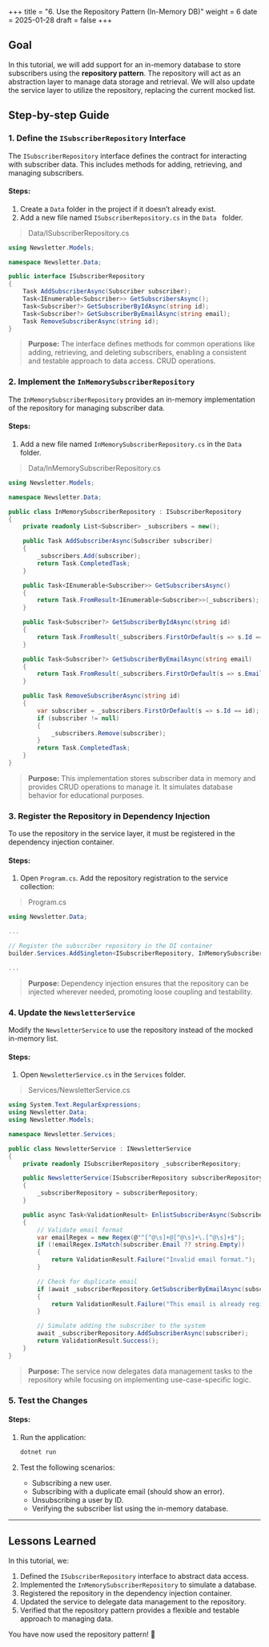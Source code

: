 +++
title = "6. Use the Repository Pattern (In-Memory DB)"
weight = 6
date = 2025-01-28
draft = false
+++

## Goal

In this tutorial, we will add support for an in-memory database to store subscribers using the **repository pattern**. The repository will act as an abstraction layer to manage data storage and retrieval. We will also update the service layer to utilize the repository, replacing the current mocked list.

## Step-by-step Guide

### 1. Define the `ISubscriberRepository` Interface

The `ISubscriberRepository` interface defines the contract for interacting with subscriber data. This includes methods for adding, retrieving, and managing subscribers.

#### Steps:

1. Create a `Data` folder in the project if it doesn’t already exist.
2. Add a new file named `ISubscriberRepository.cs` in the `Data ` folder.

> Data/ISubscriberRepository.cs

```csharp
using Newsletter.Models;

namespace Newsletter.Data;

public interface ISubscriberRepository
{
    Task AddSubscriberAsync(Subscriber subscriber);
    Task<IEnumerable<Subscriber>> GetSubscribersAsync();
    Task<Subscriber?> GetSubscriberByIdAsync(string id);
    Task<Subscriber?> GetSubscriberByEmailAsync(string email);
    Task RemoveSubscriberAsync(string id);
}
```

> **Purpose:** The interface defines methods for common operations like adding, retrieving, and deleting subscribers, enabling a consistent and testable approach to data access. CRUD operations.

### 2. Implement the `InMemorySubscriberRepository`

The `InMemorySubscriberRepository` provides an in-memory implementation of the repository for managing subscriber data.

#### Steps:

1. Add a new file named `InMemorySubscriberRepository.cs` in the `Data` folder.

> Data/InMemorySubscriberRepository.cs

```csharp
using Newsletter.Models;

namespace Newsletter.Data;

public class InMemorySubscriberRepository : ISubscriberRepository
{
    private readonly List<Subscriber> _subscribers = new();

    public Task AddSubscriberAsync(Subscriber subscriber)
    {
        _subscribers.Add(subscriber);
        return Task.CompletedTask;
    }

    public Task<IEnumerable<Subscriber>> GetSubscribersAsync()
    {
        return Task.FromResult<IEnumerable<Subscriber>>(_subscribers);
    }

    public Task<Subscriber?> GetSubscriberByIdAsync(string id)
    {
        return Task.FromResult(_subscribers.FirstOrDefault(s => s.Id == id));
    }

    public Task<Subscriber?> GetSubscriberByEmailAsync(string email)
    {
        return Task.FromResult(_subscribers.FirstOrDefault(s => s.Email == email));
    }

    public Task RemoveSubscriberAsync(string id)
    {
        var subscriber = _subscribers.FirstOrDefault(s => s.Id == id);
        if (subscriber != null)
        {
            _subscribers.Remove(subscriber);
        }
        return Task.CompletedTask;
    }
}
```

> **Purpose:** This implementation stores subscriber data in memory and provides CRUD operations to manage it. It simulates database behavior for educational purposes.


### 3. Register the Repository in Dependency Injection

To use the repository in the service layer, it must be registered in the dependency injection container.

#### Steps:

1. Open `Program.cs`. Add the repository registration to the service collection:

> Program.cs

```csharp
using Newsletter.Data;

...

// Register the subscriber repository in the DI container
builder.Services.AddSingleton<ISubscriberRepository, InMemorySubscriberRepository>();

...
```

> **Purpose:** Dependency injection ensures that the repository can be injected wherever needed, promoting loose coupling and testability.


### 4. Update the `NewsletterService`

Modify the `NewsletterService` to use the repository instead of the mocked in-memory list.

#### Steps:

1. Open `NewsletterService.cs` in the `Services` folder.

> Services/NewsletterService.cs

```csharp
using System.Text.RegularExpressions;
using Newsletter.Data;
using Newsletter.Models;

namespace Newsletter.Services;

public class NewsletterService : INewsletterService
{
    private readonly ISubscriberRepository _subscriberRepository;

    public NewsletterService(ISubscriberRepository subscriberRepository)
    {
        _subscriberRepository = subscriberRepository;
    }

    public async Task<ValidationResult> EnlistSubscriberAsync(Subscriber subscriber)
    {
        // Validate email format
        var emailRegex = new Regex(@"^[^@\s]+@[^@\s]+\.[^@\s]+$");
        if (!emailRegex.IsMatch(subscriber.Email ?? string.Empty))
        {
            return ValidationResult.Failure("Invalid email format.");
        }

        // Check for duplicate email
        if (await _subscriberRepository.GetSubscriberByEmailAsync(subscriber.Email!) != null)
        {
            return ValidationResult.Failure("This email is already registered.");
        }

        // Simulate adding the subscriber to the system
        await _subscriberRepository.AddSubscriberAsync(subscriber);
        return ValidationResult.Success();
    }
}
```

> **Purpose:** The service now delegates data management tasks to the repository while focusing on implementing use-case-specific logic.


### 5. Test the Changes

#### Steps:

1. Run the application:

   ```bash
   dotnet run
   ```

2. Test the following scenarios:
   - Subscribing a new user.
   - Subscribing with a duplicate email (should show an error).
   - Unsubscribing a user by ID.
   - Verifying the subscriber list using the in-memory database.

---

## Lessons Learned

In this tutorial, we:

1. Defined the `ISubscriberRepository` interface to abstract data access.
2. Implemented the `InMemorySubscriberRepository` to simulate a database.
3. Registered the repository in the dependency injection container.
4. Updated the service to delegate data management to the repository.
5. Verified that the repository pattern provides a flexible and testable approach to managing data.

You have now used the repository pattern! 🎉

